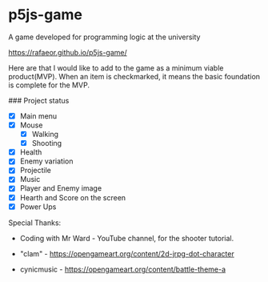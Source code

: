 # p5js-game
A game developed for programming logic at the university

https://rafaeor.github.io/p5js-game/

Here are that I would like to add to the game as a minimum viable product(MVP). 
When an item is checkmarked, it means the basic foundation is complete for the MVP.

\### Project status

- [x] Main menu
- [x] Mouse
  - [x] Walking
  - [x] Shooting
- [x] Health
- [x] Enemy variation
- [x] Projectile
- [x] Music
- [x] Player and Enemy image
- [x] Hearth and Score on the screen
- [x] Power Ups

Special Thanks:

- Coding with Mr Ward - YouTube channel, for the shooter tutorial.

- "clam" - https://opengameart.org/content/2d-jrpg-dot-character

- cynicmusic - https://opengameart.org/content/battle-theme-a
